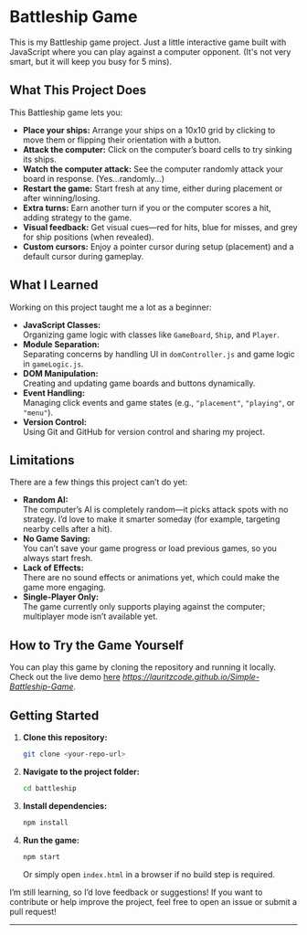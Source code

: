 # Battleship Game

This is my Battleship game project. Just a little interactive game built with JavaScript where you can play against a computer opponent. (It's not very smart, but it will keep you busy for 5 mins). 

## What This Project Does

This Battleship game lets you:
- **Place your ships:** Arrange your ships on a 10x10 grid by clicking to move them or flipping their orientation with a button.
- **Attack the computer:** Click on the computer’s board cells to try sinking its ships.
- **Watch the computer attack:** See the computer randomly attack your board in response. (Yes...randomly...)
- **Restart the game:** Start fresh at any time, either during placement or after winning/losing.
- **Extra turns:** Earn another turn if you or the computer scores a hit, adding strategy to the game.
- **Visual feedback:** Get visual cues—red for hits, blue for misses, and grey for ship positions (when revealed).
- **Custom cursors:** Enjoy a pointer cursor during setup (placement) and a default cursor during gameplay.


## What I Learned

Working on this project taught me a lot as a beginner:

- **JavaScript Classes:**  
  Organizing game logic with classes like `GameBoard`, `Ship`, and `Player`.
- **Module Separation:**  
  Separating concerns by handling UI in `domController.js` and game logic in `gameLogic.js`.
- **DOM Manipulation:**  
  Creating and updating game boards and buttons dynamically.
- **Event Handling:**  
  Managing click events and game states (e.g., `"placement"`, `"playing"`, or `"menu"`).
- **Version Control:**  
  Using Git and GitHub for version control and sharing my project.

## Limitations

There are a few things this project can’t do yet:

- **Random AI:**  
  The computer’s AI is completely random—it picks attack spots with no strategy. I’d love to make it smarter someday (for example, targeting nearby cells after a hit).
- **No Game Saving:**  
  You can’t save your game progress or load previous games, so you always start fresh.
- **Lack of Effects:**  
  There are no sound effects or animations yet, which could make the game more engaging.
- **Single-Player Only:**  
  The game currently only supports playing against the computer; multiplayer mode isn’t available yet.

## How to Try the Game Yourself

You can play this game by cloning the repository and running it locally. Check out the live demo [here](#) *https://lauritzcode.github.io/Simple-Battleship-Game*.

## Getting Started

1. **Clone this repository:**
   ```bash
   git clone <your-repo-url>
   ```
2. **Navigate to the project folder:**
   ```bash
   cd battleship
   ```
3. **Install dependencies:**
   ```bash
   npm install
   ```
4. **Run the game:**
   ```bash
   npm start
   ```
   Or simply open `index.html` in a browser if no build step is required.

I’m still learning, so I’d love feedback or suggestions! If you want to contribute or help improve the project, feel free to open an issue or submit a pull request!

---
